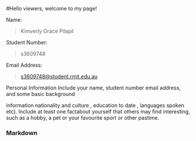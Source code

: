 #Hello viewers, welcome to my page!

Name:
>Kimverly Grace Pilapil

Student Number:
>s3609748

Email Address:
>s3609748@student.rmit.edu.au







Personal Information 
Include your name,
student number
 email address,
 and some basic background   
 
information nationality
and culture
, education to date
, languages spoken etc).
Include at least one factabout yourself that others may find interesting,
such as a hobby, a pet or your favourite sport or other pastime.





### Markdown

